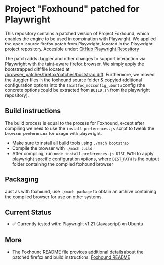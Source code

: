 # Project "Foxhound" patched for Playwright
This repository contains a patched version of Project Foxhound, which enables the engine to be used in combination with Playwright. We applied the open-source firefox patch from Playwright, located in the Playwright project repository. Accesible under: [GitHub Playwright Repository](https://github.com/microsoft/playwright/tree/release-1.21/browser_patches/firefox)

The patch adds Juggler and other changes to support interaction via Playwright with the taint-aware firefox browser. We simply apply the bootstrapped diff file located at [/browser_patches/firefox/patches/bootstrap.diff](https://github.com/microsoft/playwright/blob/11f51455f212c4452ff8b0722f72f473053a868a/browser_patches/firefox/patches/bootstrap.diff). Furthermore, we moved the Juggler files in the foxhound source folder & copyied additional configuration options into the `taintfox_mozconfig_ubuntu` config (the concrete options could be extracted from `BUILD.sh` from the playwright repository).

## Build instructions
The build process is equal to the process for Foxhound, except after compiling we need to use the `install-preferences.js` script to tweak the browser preferences for usage with playwright.
- Make sure to install all build tools using `./mach bootstrap`
- Compile the browser with `./mach build`
- After compiling, run `node install-preferences.js DIST_PATH` to apply playwright specific configuration options, where `DIST_PATH` is the output folder containing the compiled foxhound browser

## Packaging
Just as with foxhound, use `./mach package` to obtain an archive containing the compiled browser for use on other systems.

## Current Status
- ✅ Currently tested with: Playwright v1.21 (Javascript) on Ubuntu

## More
- The Foxhound README file provides additional details about the patched firefox and build instructions: [Foxhound README](README_OLD.md)